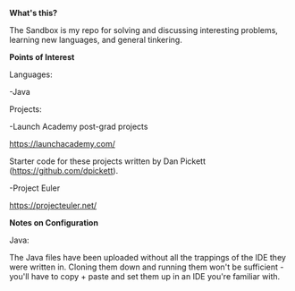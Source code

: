 **What's this?**

The Sandbox is my repo for solving and discussing interesting problems, learning new languages, and general tinkering.

**Points of Interest**

Languages:

-Java

Projects:

-Launch Academy post-grad projects

https://launchacademy.com/

Starter code for these projects written by Dan Pickett (https://github.com/dpickett).

-Project Euler

https://projecteuler.net/

**Notes on Configuration**

Java:

The Java files have been uploaded without all the trappings of the IDE they were written in. Cloning them down and running them won't be sufficient - you'll have to copy + paste and set them up in an IDE you're familiar with.
